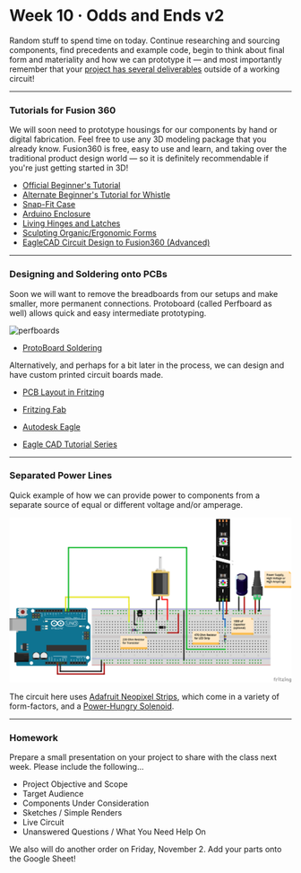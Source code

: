 # Week 10 · Odds and Ends v2

Random stuff to spend time on today. Continue researching and sourcing components, find precedents and example code, begin to think about final form and materiality and how we can prototype it — and most importantly remember that your [project has several deliverables](../briefs.md) outside of a working circuit!

-----

### Tutorials for Fusion 360

We will soon need to prototype housings for our components by hand or digital fabrication. Feel free to use any 3D modeling package that you already know. Fusion360 is free, easy to use and learn, and taking over the traditional product design world — so it is definitely recommendable if you're just getting started in 3D!

- [Official Beginner's Tutorial](https://www.youtube.com/watch?v=VbSkwvZyU_0) 
- [Alternate Beginner's Tutorial for Whistle](https://www.youtube.com/watch?v=2NzsDcvxLyo)
- [Snap-Fit Case](https://www.youtube.com/watch?v=VVmOtM60VWw)
- [Arduino Enclosure](https://www.youtube.com/watch?v=nf4B6sZ_u4o)
- [Living Hinges and Latches](https://www.youtube.com/watch?v=bZ9yxoiFlqI)
- [Sculpting Organic/Ergonomic Forms](https://www.youtube.com/watch?v=l_YLbw1Aeos)
- [EagleCAD Circuit Design to Fusion360 (Advanced)](https://www.youtube.com/watch?v=-dki1H_z8q8)

-----

### Designing and Soldering onto PCBs

Soon we will want to remove the breadboards from our setups and make smaller, more permanent connections. Protoboard (called Perfboard as well) allows quick and easy intermediate prototyping.

![perfboards](https://cdn.sparkfun.com//assets/parts/2/0/5/9/08812-02-L.jpg)

- [ProtoBoard Soldering](https://www.youtube.com/watch?v=3N3ApzmyjzE)

Alternatively, and perhaps for a bit later in the process, we can design and have custom printed circuit boards made.

- [PCB Layout in Fritzing](https://www.youtube.com/watch?v=aCw6q6rndIU)
- [Fritzing Fab](http://fab.fritzing.org)

- [Autodesk Eagle](https://www.autodesk.com/products/eagle/overview)
- [Eagle CAD Tutorial Series](https://www.youtube.com/watch?v=1AXwjZoyNno)

---

### Separated Power Lines

Quick example of how we can provide power to components from a separate source of equal or different voltage and/or amperage. 

![separated_power](separated_power.png)

The circuit here uses [Adafruit Neopixel Strips](https://learn.adafruit.com/adafruit-neopixel-uberguide/the-magic-of-neopixels), which come in a variety of form-factors, and a [Power-Hungry Solenoid](https://www.adafruit.com/product/412).

---

### Homework

Prepare a small presentation on your project to share with the class next week. Please include the following...

- Project Objective and Scope
- Target Audience
- Components Under Consideration
- Sketches / Simple Renders
- Live Circuit
- Unanswered Questions / What You Need Help On

We also will do another order on Friday, November 2. Add your parts onto the Google Sheet!
